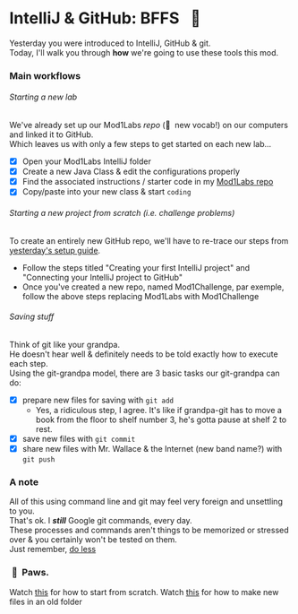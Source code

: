 # IntelliJ & GitHub: BFFS &nbsp; :two_men_holding_hands:
Yesterday you were introduced to IntelliJ, GitHub & git.\
Today, I'll walk you through **how** we're going to use these tools this mod.

### Main workflows
###### Starting a new lab
We've already set up our Mod1Labs _repo_ (:eyes:&nbsp; new vocab!) on our computers and linked it to GitHub.\
Which leaves us with only a few steps to get started on each new lab...
  - [x] Open your Mod1Labs IntelliJ folder
  - [x] Create a new Java Class & edit the configurations properly
  - [x] Find the associated instructions / starter code in my [Mod1Labs repo](https://github.com/mrWallaceMadeira/Mod1Labs)
  - [x] Copy/paste into your new class & start `coding`

###### Starting a new project from scratch (i.e. challenge problems)
To create an entirely new GitHub repo, we'll have to re-trace our steps from [yesterday's setup guide](https://github.com/mrWallaceMadeira/setupGuide).
  - Follow the steps titled "Creating your first IntelliJ project" and "Connecting your IntelliJ project to GitHub"
  - Once you've created a new repo, named Mod1Challenge, par exemple, follow the above steps replacing Mod1Labs with Mod1Challenge

###### Saving stuff
Think of git like your grandpa.\
He doesn't hear well & definitely needs to be told exactly how to execute each step.\
Using the git-grandpa model, there are 3 basic tasks our git-grandpa can do: 
  - [x] prepare new files for saving with `git add`
    - Yes, a ridiculous step, I agree. It's like if grandpa-git has to move a book from the floor to shelf number 3, he's gotta pause at shelf 2 to rest.
  - [x] save new files with `git commit`
  - [x] share new files with Mr. Wallace & the Internet (new band name?) with `git push`

### A note
All of this using command line and git may feel very foreign and unsettling to you.\
That's ok. I ***still*** Google git commands, every day.\
These processes and commands aren't things to be memorized or stressed over & you certainly won't be tested on them.\
Just remember, [do less](https://www.youtube.com/watch?v=PKIpCPS-oZc)


### &nbsp;:paw_prints:&nbsp; Paws.
Watch [this](https://themadeiraschool.sharepoint.com/sites/IntrotoCS/Shared%20Documents/General/Videos/workflow.mov) for how to start from scratch.
Watch [this]() for how to make new files in an old folder
